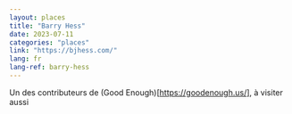 ```yaml
---
layout: places
title: "Barry Hess"
date: 2023-07-11
categories: "places"
link: "https://bjhess.com/"
lang: fr
lang-ref: barry-hess
---
```

Un des contributeurs de (Good Enough)[https://goodenough.us/], à visiter aussi
